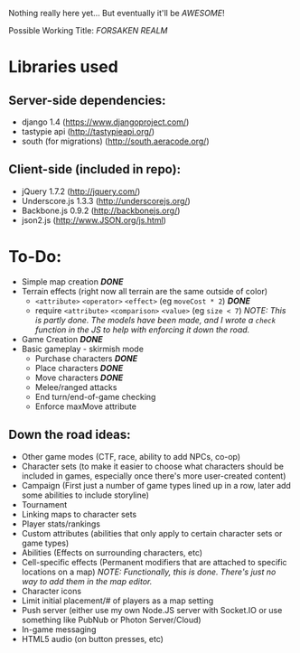 Nothing really here yet… But eventually it'll be _AWESOME_!

Possible Working Title: *FORSAKEN REALM*

# Libraries used
## Server-side dependencies:
* django 1.4 (https://www.djangoproject.com/)
* tastypie api (http://tastypieapi.org/)
* south (for migrations) (http://south.aeracode.org/)

## Client-side (included in repo):
* jQuery 1.7.2 (http://jquery.com/)
* Underscore.js 1.3.3 (http://underscorejs.org/)
* Backbone.js 0.9.2 (http://backbonejs.org/)
* json2.js (http://www.JSON.org/js.html)

# To-Do:
* Simple map creation ___DONE___
* Terrain effects (right now all terrain are the same outside of color)
    * `<attribute>` `<operator>` `<effect>` (eg `moveCost * 2`) ___DONE___
    * require `<attribute>` `<comparison>` `<value>` (eg `size < 7`) _NOTE: This is partly done. The models have been made, and I wrote a `check` function in the JS to help with enforcing it down the road._
* Game Creation ___DONE___
* Basic gameplay - skirmish mode
    * Purchase characters ___DONE___
    * Place characters ___DONE___
    * Move characters ___DONE___
    * Melee/ranged attacks
    * End turn/end-of-game checking
    * Enforce maxMove attribute

## Down the road ideas:
* Other game modes (CTF, race, ability to add NPCs, co-op)
* Character sets (to make it easier to choose what characters should be included in games, especially once there's more user-created content)
* Campaign (First just a number of game types lined up in a row, later add some abilities to include storyline)
* Tournament
* Linking maps to character sets
* Player stats/rankings
* Custom attributes (abilities that only apply to certain character sets or game types)
* Abilities (Effects on surrounding characters, etc)
* Cell-specific effects (Permanent modifiers that are attached to specific locations on a map) _NOTE: Functionally, this is done. There's just no way to add them in the map editor._
* Character icons
* Limit initial placement/# of players as a map setting
* Push server (either use my own Node.JS server with Socket.IO or use something like PubNub or Photon Server/Cloud)
* In-game messaging
* HTML5 audio (on button presses, etc)
